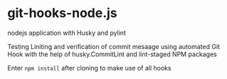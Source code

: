 # git-hooks-node.js
nodejs application with Husky and pylint


Testing Liniting and verification of commit mesaage using automated Git Hook with the help of husky.CommitLint and lint-staged NPM packages


Enter `npm install` after cloning to make use of all hooks
